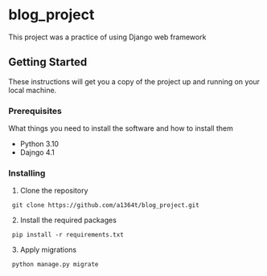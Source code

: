 # blog_project
This project was a practice of using Django web framework


## Getting Started

These instructions will get you a copy of the project up and running on your local machine.

### Prerequisites

What things you need to install the software and how to install them

* Python 3.10
* Dajngo 4.1

### Installing

1. Clone the repository

``` git clone https://github.com/a1364t/blog_project.git```

2. Install the required packages

``` pip install -r requirements.txt```

3. Apply migrations

``` python manage.py migrate```

